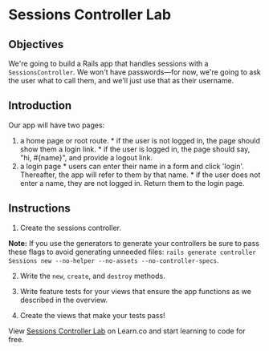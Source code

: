 # Sessions Controller Lab

## Objectives

We're going to build a Rails app that handles sessions with a `SessionsController`. We won't have passwords—for now, we're going to ask the user what to call them, and we'll just use that as their username.

## Introduction

Our app will have two pages:
  1. a home page or root route.
    * if the user is not logged in, the page should show them a login link.
    * if the user is logged in, the page should say, "hi, #{name}", and provide a logout link.
  2. a login page
    * users can enter their name in a form and click 'login'. Thereafter, the app will refer to them by that name.
    * if the user does not enter a name, they are not logged in. Return them to the login page.

## Instructions

1. Create the sessions controller.

  **Note:** If you use the generators to generate your controllers be sure to pass these flags to avoid generating unneeded files: `rails generate controller Sessions new --no-helper --no-assets --no-controller-specs`.

2. Write the `new`, `create`, and `destroy` methods.

3. Write feature tests for your views that ensure the app functions as we described in the overview.

4. Create the views that make your tests pass!

<p data-visibility='hidden'>View <a href='https://learn.co/lessons/sessions_controller_lab' title='Sessions Controller Lab'>Sessions Controller Lab</a> on Learn.co and start learning to code for free.</p>
